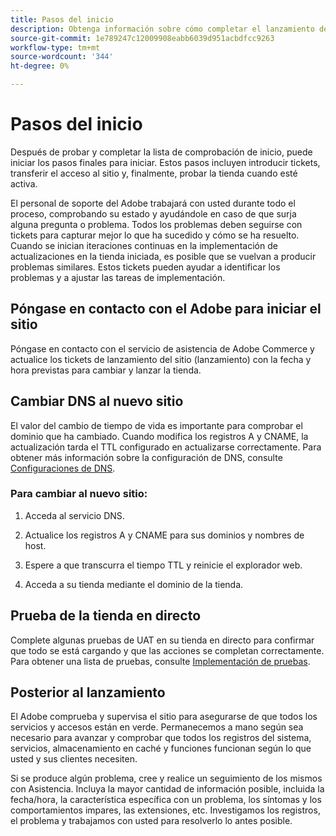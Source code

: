 ```yaml
---
title: Pasos del inicio
description: Obtenga información sobre cómo completar el lanzamiento del sitio.
source-git-commit: 1e789247c12009908eabb6039d951acbdfcc9263
workflow-type: tm+mt
source-wordcount: '344'
ht-degree: 0%

---
```


# Pasos del inicio

Después de probar y completar la lista de comprobación de inicio, puede iniciar los pasos finales para iniciar. Estos pasos incluyen introducir tickets, transferir el acceso al sitio y, finalmente, probar la tienda cuando esté activa.

El personal de soporte del Adobe trabajará con usted durante todo el proceso, comprobando su estado y ayudándole en caso de que surja alguna pregunta o problema. Todos los problemas deben seguirse con tickets para capturar mejor lo que ha sucedido y cómo se ha resuelto. Cuando se inician iteraciones continuas en la implementación de actualizaciones en la tienda iniciada, es posible que se vuelvan a producir problemas similares. Estos tickets pueden ayudar a identificar los problemas y a ajustar las tareas de implementación.

## Póngase en contacto con el Adobe para iniciar el sitio

Póngase en contacto con el servicio de asistencia de Adobe Commerce y actualice los tickets de lanzamiento del sitio (lanzamiento) con la fecha y hora previstas para cambiar y lanzar la tienda.

## Cambiar DNS al nuevo sitio

El valor del cambio de tiempo de vida es importante para comprobar el dominio que ha cambiado. Cuando modifica los registros A y CNAME, la actualización tarda el TTL configurado en actualizarse correctamente. Para obtener más información sobre la configuración de DNS, consulte [Configuraciones de DNS](checklist.md#update-dns-configuration-with-production-settings).

### Para cambiar al nuevo sitio:

1. Acceda al servicio DNS.

1. Actualice los registros A y CNAME para sus dominios y nombres de host.

1. Espere a que transcurra el tiempo TTL y reinicie el explorador web.

1. Acceda a su tienda mediante el dominio de la tienda.

## Prueba de la tienda en directo

Complete algunas pruebas de UAT en su tienda en directo para confirmar que todo se está cargando y que las acciones se completan correctamente. Para obtener una lista de pruebas, consulte [Implementación de pruebas](../test/staging-and-production.md#complete-uat-testing).

## Posterior al lanzamiento

El Adobe comprueba y supervisa el sitio para asegurarse de que todos los servicios y accesos están en verde. Permanecemos a mano según sea necesario para avanzar y comprobar que todos los registros del sistema, servicios, almacenamiento en caché y funciones funcionan según lo que usted y sus clientes necesiten.

Si se produce algún problema, cree y realice un seguimiento de los mismos con Asistencia. Incluya la mayor cantidad de información posible, incluida la fecha/hora, la característica específica con un problema, los síntomas y los comportamientos impares, las extensiones, etc. Investigamos los registros, el problema y trabajamos con usted para resolverlo lo antes posible.
